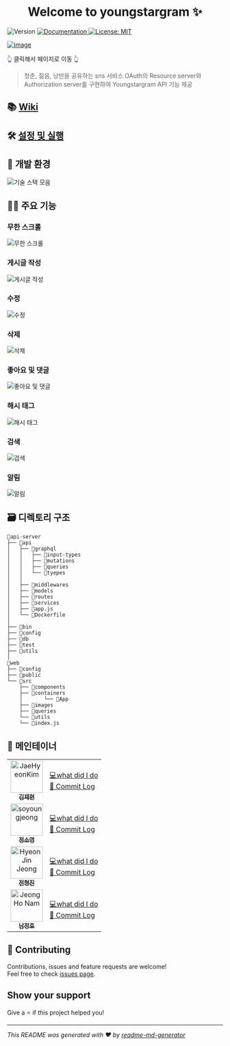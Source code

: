 <h1 align="center">Welcome to youngstargram ✨</h1>
<p>
  <img alt="Version" src="https://img.shields.io/badge/version-1.0.0-blue.svg?cacheSeconds=2592000" />
  <a href="https://localhost:3000" target="_blank">
    <img alt="Documentation" src="https://img.shields.io/badge/documentation-yes-brightgreen.svg" />
  </a>
  <a href="#" target="_blank">
    <img alt="License: MIT" src="https://img.shields.io/badge/License-MIT-yellow.svg" />
  </a>
</p>

[![image](https://user-images.githubusercontent.com/40619551/70964172-369f9000-20ce-11ea-98a3-a2ae1b21e849.png)](http://106.10.58.113/)

👆 클릭해서 페이지로 이동 👆
> 청춘, 젊음, 낭만을 공유하는 sns 서비스
> OAuth의 Resource server와 Authorization server를 구현하여 Youngstargram API 기능 제공

## :books: [Wiki](https://github.com/connect-foundation/2019-03/wiki) 

## 🛠️ [설정 및 실행](https://github.com/connect-foundation/2019-03/wiki/설정-및-실행)

## 🎲 개발 환경

![기술 스택 모음](https://user-images.githubusercontent.com/40619551/71317591-f0c83a80-24c6-11ea-9d7f-82db5caeb4a2.png)

## 👨‍💻 주요 기능

### 무한 스크롤

![무한 스크롤](https://user-images.githubusercontent.com/40619551/71316620-c28e2f00-24b5-11ea-8d5e-7d27b03ee727.gif)



### 게시글 작성

![게시글 작성](C:\Users\Jack\youngstargram\2019-03\71316619-c1f59880-24b5-11ea-8a60-80f6582103d1.gif)

### 수정

![수정](https://user-images.githubusercontent.com/40619551/71316614-c15d0200-24b5-11ea-9784-a10d15666591.gif)



### 삭제

![삭제](https://user-images.githubusercontent.com/40619551/71316613-c15d0200-24b5-11ea-9d12-33fdc82b093b.gif)



### 좋아요 및 댓글

![좋아요 및 댓글](https://user-images.githubusercontent.com/40619551/71316616-c15d0200-24b5-11ea-8ea8-5bd4cb0dba5b.gif)


### 해시 태그

![해시 태그](https://user-images.githubusercontent.com/40619551/71316617-c1f59880-24b5-11ea-935a-5867c8803949.gif)


### 검색

![검색](https://user-images.githubusercontent.com/40619551/71316618-c1f59880-24b5-11ea-83ba-a11b479ee55f.gif)



### 알림

![알림](https://user-images.githubusercontent.com/40619551/71316615-c15d0200-24b5-11ea-86b1-5ed4439d15e7.gif)




## 🗃️ 디렉토리 구조
```shell
📁api-server
├── 📁api
│   ├── 📁graphql
│   │   ├── 📁input-types
│   │   ├── 📁mutations
│   │   ├── 📁queries
│   │   └── 📁tyepes
│   │ 
│   ├── 📁middlewares
│   ├── 📁models
│   ├── 📁routes
│   ├── 📁services
│   ├── 📄app.js
│   └── 🐋Dockerfile
│
├── 📁bin
├── 📁config
├── 📁db
├── 📁test
├── 📁utils
│
📁web
├── 📁config
├── 📁public
└── 📁src
    ├── 📁components
    ├── 📁containers
    │       └── 📁App
    ├── 📁images
    ├── 📁queries
    └── 📁utils
    └── 📄index.js

```




## 🤜 메인테이너

<table>
  <tr>
    <td align="center">
    <a href="https://github.com/JaeHyeonKim19"><img src="https://avatars1.githubusercontent.com/u/47874101?s=460&v=4" width="75px;" alt="JaeHyeonKim"/><br /><sub><b>김재현</b></sub></a><br />
    </td>
    <td>
    <a href="https://github.com/connect-foundation/2019-03/wiki/%5BMaintainer%5D-김재현" title="what did I do">💻what did I do</a>
    <br/>
        <a href="https://github.com/connect-foundation/2019-03/commits/develop?author=JaeHyeonKim19" title="Code">📜 Commit Log</a>
        <br/>
    </td>
    <tr>
    <td align="center"><a href="https://github.com/soyoungjeong"><img src="https://avatars0.githubusercontent.com/u/26589909?s=460&v=4" width="75px;" alt="soyoungjeong"/><br /><sub><b>정소영</b></sub></a><br /></td>
    <td>
    <a href="https://github.com/connect-foundation/2019-03/wiki/%5BMaintainer%5D-정소영" title="what did I do">💻what did I do</a>
    <br/>
    <a href="https://github.com/connect-foundation/2019-03/commits/develop?author=soyoungjeong" title="Code">📜 Commit Log</a>
    </td>
    <tr>
    <td align="center"><a href="https://github.com/Logqwerty"><img src="https://avatars0.githubusercontent.com/u/14218168?s=460&v=4" width="75px;" alt="HyeonJin Jeong"/><br /><sub><b>전형진</b></sub></a><br /> </td>
    <td>
    <a href="https://github.com/connect-foundation/2019-03/wiki/%5BMaintainer%5D-전형진" title="what did I do">💻what did I do</a>
    <br/>
    <a href="https://github.com/connect-foundation/2019-03/commits/develop?author=Logqwerty" title="Code">📜 Commit Log</a>
    </td>
    <tr>
    <td align="center"><a href="https://github.com/njh7799"><img src="https://avatars2.githubusercontent.com/u/40619551?s=460&v=4" width="75px;" alt="JeongHo Nam"/><br /><sub><b>남정호</b></sub></a><br /></td>
    <td>
    <a href="https://github.com/connect-foundation/2019-03/wiki/%5BMaintainer%5D-남정호" title="what did I do">💻what did I do</a>
    <br/>
     <a href="https://github.com/connect-foundation/2019-03/commits/develop?author=njh7799" title="Code">📜 Commit Log</a>       
    </td>
  </tr>
</table>



## 🤝 Contributing

Contributions, issues and feature requests are welcome!<br />Feel free to check [issues page](https://github.com/connect-foundation/2019-03/issues).

## Show your support

Give a ⭐️ if this project helped you!

---

_This README was generated with ❤️ by [readme-md-generator](https://github.com/kefranabg/readme-md-generator)_
